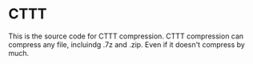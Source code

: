 # CTTT
This is the source code for CTTT compression.  CTTT compression can compress any file, incluindg .7z and .zip. Even if it doesn't compress by much. 
